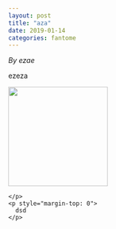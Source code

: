 ```yaml
---
layout: post
title: "aza"
date: 2019-01-14
categories: fantome
---
```


*By ezae*

<html>
  <head>
    
  </head>
  <body>
    <p style="margin-top: 0">
      ezeza
    </p>
    <p style="margin-top: 0">
      <img src="../../../../images-blog/IMG_20160720_184530.jpg" width="200" height="200">
      
    </p>
    <p style="margin-top: 0">
      dsd
    </p>
  </body>
</html>

